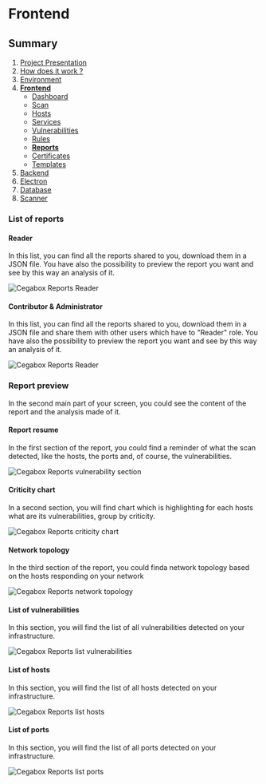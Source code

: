 # Frontend

## Summary

1. [Project Presentation](project.html)
2. [How does it work ?](working.html)
3. [Environment](env.html)
4. [**Frontend**](front.html)
   * [Dashboard](front.html)
   * [Scan](scan.html)
   * [Hosts](hosts.html)
   * [Services](services.html)
   * [Vulnerabilities](vulnerabilities.html)
   * [Rules](rules.html)
   * [**Reports**](reports.html)
   * [Certificates](certificates.html)
   * [Templates](template.html)
5. [Backend](back.html)
6. [Electron](electron.html)
7. [Database](database.html)
8. [Scanner](scanner.html)

### List of reports

#### Reader

In this list, you can find all the reports shared to you, download them in a JSON file. You have also the possibility to preview the report you want and see by this way an analysis of it.

![Cegabox Reports Reader](https://cebago.github.io/Cegabox/img/cegabox-reports-reader.png)

#### Contributor & Administrator

In this list, you can find all the reports shared to you, download them in a JSON file and share them with other users which have to "Reader" role. You have also the possibility to preview the report you want and see by this way an analysis of it.

![Cegabox Reports Reader](https://cebago.github.io/Cegabox/img/cegabox-reports-notReader.png)

### Report preview

In the second main part of your screen, you could see the content of the report and the analysis made of it.

#### Report resume

In the first section of the report, you could find a reminder of what the scan detected, like the hosts, the ports and, of course, the vulnerabilities.

![Cegabox Reports vulnerability section](https://cebago.github.io/Cegabox/img/cegabox-reports-sectionVuln.png)

#### Criticity chart

In a second section, you will find chart which is highlighting for each hosts what are its vulnerabilities, group by criticity.

![Cegabox Reports criticity chart](https://cebago.github.io/Cegabox/img/cegabox-reports-graphCriticity.png)

#### Network topology

In the third section of the report, you could finda network topology based on the hosts responding on your network

![Cegabox Reports network topology](https://cebago.github.io/Cegabox/img/cegabox-reports-networkTopology.png)

#### List of vulnerabilities

In this section, you will find the list of all vulnerabilities detected on your infrastructure.

![Cegabox Reports list vulnerabilities](https://cebago.github.io/Cegabox/img/cegabox-reports-listVulns.png)

#### List of hosts

In this section, you will find the list of all hosts detected on your infrastructure.

![Cegabox Reports list hosts](https://cebago.github.io/Cegabox/img/cegabox-reports-listHosts.png)

#### List of ports

In this section, you will find the list of all ports detected on your infrastructure.

![Cegabox Reports list ports](https://cebago.github.io/Cegabox/img/cegabox-reports-listPorts.png)
